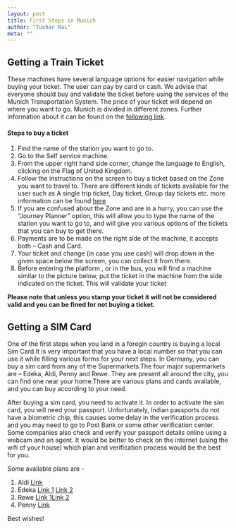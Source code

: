 ```yaml
---
layout: post
title: First Steps in Munich
author: "Tushar Rai"
meta: ""
---
```


## Getting a Train Ticket

These machines have several language options for easier navigation while buying your ticket. The user can pay by card or cash. We advise that everyone should buy and validate the ticket before using the services of the Munich Transportation System.
The price of your ticket will depend on where you want to go. Munich is divided in different zones. Further information about it can be found on the [following link](https://www.mvv-muenchen.de/en/tickets-and-fares/tariff-structure/zones/index.html).

#### Steps to buy a ticket 

1. Find the name of the station you want to go to.
2. Go to the Self service machine.
3. From the upper right hand side corner, change the language to English, clicking on the Flag of United Kingdom.
4. Follow the instructions on the screen to buy a ticket based on the Zone you want to travel to. There are different kinds of tickets available for the user such as A single trip ticket, Day ticket, Group day tickets etc. more information can be found [here](https://www.mvv-muenchen.de/en/tickets-and-fares/tickets-daytickets/index.html)  
5. If you are confused about the Zone and are in a hurry, you can use the “Journey Planner” option, this will allow you to type the name of the station you want to go to, and will give you various options of the tickets that you can buy to get there.
6. Payments are to be made on the right side of the machine, it accepts both – Cash and Card.
7. Your ticket and change (in case you use cash) will drop down in the given space below the screen, you can collect it from there.
8. Before entering the platform , or in the bus, you will find a machine similar to the picture below, put the ticket in the machine from the side indicated on the ticket. This will validate your ticket

**Please note that unless you stamp your ticket it will not be considered valid and you can be fined for not buying a ticket.**

## Getting a SIM Card

One of the first steps when you land in a foregin country is buying a local Sim Card.It is very important that you have a local number so that you can use it while filling various forms for your next steps. In Germany, you can buy a sim card from any of the Supermarkets.The four major supermarkets are – Edeka, Aldi, Penny and Rewe.
They are present all around the city, you can find one near your home.There are various plans and cards available, and you can buy according to your need.

After buying a sim card, you need to activate it. In order to activate the sim card, you will need your passport. Unfortunately, Indian passports do not have a biometric chip, this causes some delay in the verification process and you may need to go to Post Bank or some other verification center. Some companies also check and verify your passport details online using a webcam and an agent. It would be better to check on the internet (using the wifi of your house) which plan and verification process would be the best for you.

Some available plans are -  
 
1. Aldi [Link](https://www.alditalk.de/basis-prepaid-tarif-sim-karte?wt_mc=de.sea.pla_bra_google.SIM_BR_Shopping.20010021&wt_cc3=kid=3458078_bid=10725468&_pmclid=b_10725468_wp_3916435_k_3458078&gclid=Cj0KCQjw7sz6BRDYARIsAPHzrNJyys2tYU0djFaGIT26U3Akk4Gh5VBzj7KRVW-Su-iJZfzPAqNDEWUaAvGaEALw_wcB)
2. Edeka [Link 1](https://www.edeka-smart.de/) [Link 2](https://www.edeka.de/services/online-services/mobilfunktarif/edeka-smart.jsp)
3. Rewe [Link 1](https://www.rewe.de/service/handykarten/)[Link 2](https://www.jamobil.de/)
4. Penny [Link](https://www.pennymobil.de/)



Best wishes!


